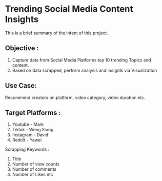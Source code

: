 
# Trending Social Media Content Insights

This is a brief summary of the intent of this project. 

## Objective :
1. Capture data from Social Media Platforms top 10 trending Topics and content.
2. Based on data scrapped, perform analysis and insignts via Visualization

## Use Case:
Recommend creators on platform, video category, video duration etc.

## Target Platforms :
1. Youtube - Mark
2. Tiktok - Weng Siong
3. Instagram - David
4. Reddit - Yawei

Scrapping Keywords :
1. Title
2. Number of view counts
3. Number of comments
4. Number of Likes
etc


